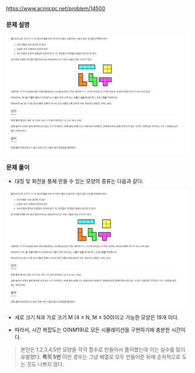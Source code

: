 https://www.acmicpc.net/problem/14500

### 문제 설명

<img src="./img1.png" width="1000" heithg="500">

### 문제 풀이

- 대칭 및 회전을 통해 만들 수 있는 모양의 종류는 다음과 같다.

<img src="./img1.png" width="500" heithg="500">

- 세로 크기 N과 가로 크기 M (4 ≤ N, M ≤ 500)이고 가능한 모양은 19개 이다.

- 따라서, 시간 복잡도는 O(N*M*19)로 모든 시뮬레이션을 구현하기에 충분한 시간이다.

> 본인은 1,2,3,4,5번 모양을 각각 함수로 만들어서 풀이했는데 이는 실수를 많이 유발했다. **특히 5번**
> 이런 경우는 그냥 배열로 모두 만들어준 뒤에 순차적으로 도는 것도 나쁘지 않다.
